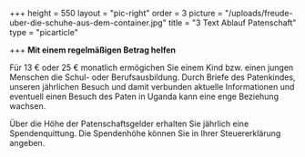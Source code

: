 +++
height = 550
layout = "pic-right"
order = 3
picture = "/uploads/freude-uber-die-schuhe-aus-dem-container.jpg"
title = "3 Text Ablauf Patenschaft"
type = "picarticle"

+++
**Mit einem regelmäßigen Betrag helfen**

Für 13 € oder 25 € monatlich ermögichen Sie einem Kind bzw. einen jungen Menschen die Schul- oder Berufsausbildung. Durch Briefe des Patenkindes, unseren jährlichen Besuch und damit verbunden aktuelle Informationen und eventuell einen Besuch des Paten in Uganda kann eine enge Beziehung wachsen.

Über die Höhe der Patenschaftsgelder erhalten Sie jährlich eine Spendenquittung. Die Spendenhöhe können Sie in Ihrer  Steuererklärung angeben.